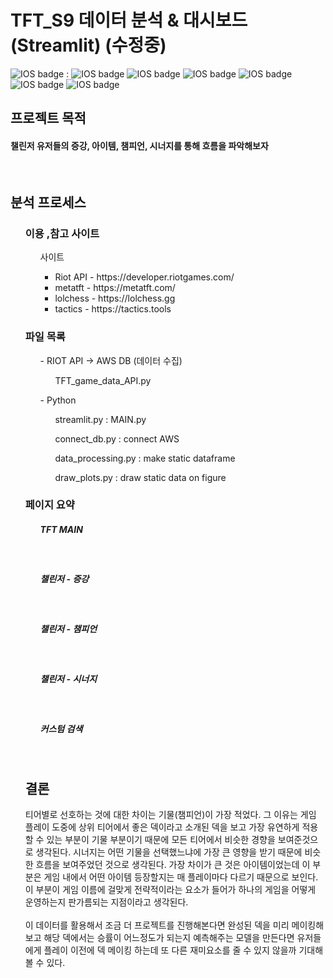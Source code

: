 <h1> TFT_S9 데이터 분석 & 대시보드 (Streamlit) (수정중) </h1>

![IOS badge](https://img.shields.io/badge/python-3.7-blue?style=flat-square&logo=python&logoColor=ffdd54&style=plastic)  : 
![IOS badge](https://img.shields.io/badge/-streamlit-lightgrey)
![IOS badge](https://img.shields.io/badge/-pickle-lightgrey)
![IOS badge](https://img.shields.io/badge/-pandas-lightgrey)
![IOS badge](https://img.shields.io/badge/-numpy-lightgrey)
![IOS badge](https://img.shields.io/badge/-matplotlib-lightgrey)
![IOS badge](https://img.shields.io/badge/-plotly-lightgrey)



<h2> 프로젝트 목적 </h2>
<h4> 챌린저 유저들의 증강, 아이템, 챔피언, 시너지를 통해 흐름을 파악해보자 </h4>

</br>

<h2> 분석 프로세스 </h2>

<ul> <h3> 이용 ,참고 사이트 </h3>

<ul>사이트<ul>
  <li> Riot API - https://developer.riotgames.com/</li>
  <li> metatft - https://metatft.com/</li>
  <li> lolchess - https://lolchess.gg </li>
  <li> tactics - https://tactics.tools </li>
 </ul></ul>
</ul>

<ul><h3> 파일 목록 </h3>
<ul> - RIOT API -> AWS DB (데이터 수집)
  <ul> TFT_game_data_API.py </ul></ul>
<ul> - Python 
  <ul> streamlit.py  : MAIN.py </ul>
  <ul> connect_db.py : connect AWS </ul>
  <ul> data_processing.py : make static dataframe </ul>
  <ul> draw_plots.py : draw static data on figure </ul>
</ul>
  
</ul>

<ul><h3> 페이지 요약</h3>
  <ul> <h5>TFT MAIN</h5>
  </ul>
  </br>
    
   <ul> <h5> 챌린저 - 증강 </h5>
    </ul>
    </br>   
   
   <ul> <h5> 챌린저 - 챔피언 </h5>
     
   </ul>
   </br>
   
   <ul> <h5> 챌린저 - 시너지 </h5>
   </ul>
    </br>   
    
   <ul> <h5> 커스텀 검색 </h5>
   </ul>
    </br>    

    
</ul></ul>


<ul><h2> 결론 </h2>
티어별로 선호하는 것에 대한 차이는 기물(챔피언)이 가장 적었다. 그 이유는 게임 플레이 도중에 상위 티어에서 좋은 덱이라고 소개된 덱을 보고 가장 유연하게 적용할 수 있는 부분이 기물 부분이기 때문에 모든 티어에서 비슷한 경향을 보여준것으로 생각된다. 시너지는 어떤 기물을 선택했느냐에 가장 큰 영향을 받기 때문에 비슷한 흐름을 보여주었던 것으로 생각된다. 가장 차이가 큰 것은 아이템이었는데 이 부분은 게임 내에서 어떤 아이템 등장할지는 매 플레이마다 다르기 때문으로 보인다. 이 부분이 게임 이름에 걸맞게 전략적이라는 요소가 들어가 하나의 게임을 어떻게 운영하는지 판가름되는 지점이라고 생각된다.</br></br>
이 데이터를 활용해서 조금 더 프로젝트를 진행해본다면 완성된 덱을 미리 메이킹해보고 해당 덱에서는 승률이 어느정도가 되는지 예측해주는 모델을 만든다면 유저들에게 플레이 이전에 덱 메이킹 하는데 또 다른 재미요소를 줄 수 있지 않을까 기대해볼 수 있다.

